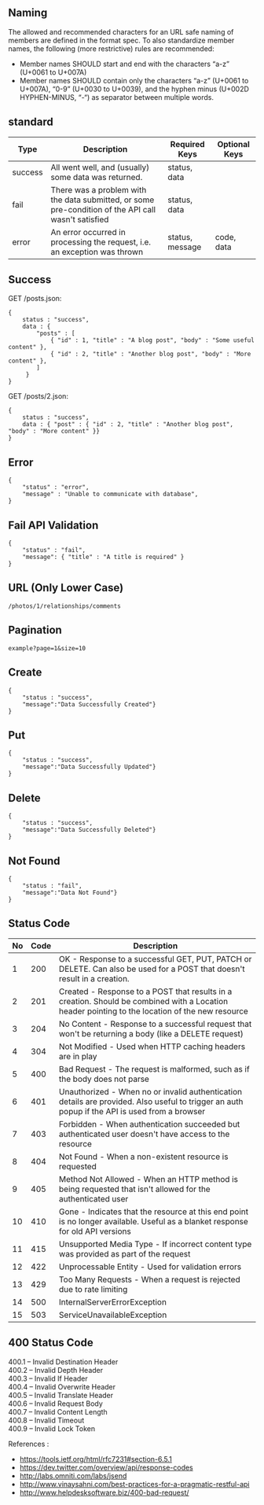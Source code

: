 ## Naming
The allowed and recommended characters for an URL safe naming of members are defined in the format spec. To also standardize member names, the following (more restrictive) rules are recommended:
* Member names SHOULD start and end with the characters “a-z” (U+0061 to U+007A)
* Member names SHOULD contain only the characters “a-z” (U+0061 to U+007A), “0-9” (U+0030 to U+0039), and the hyphen minus (U+002D HYPHEN-MINUS, “-“) as separator between multiple words.

## standard
| Type    | Description                                                                                         | Required Keys   | Optional Keys |
|---------|-----------------------------------------------------------------------------------------------------|-----------------|---------------|
| success | All went well, and (usually) some data was returned.                                                | status, data   |               |
| fail    | There was a problem with the data submitted, or some pre-condition of the API call wasn't satisfied | status, data    |               |
| error   | An error occurred in processing the request, i.e. an exception was thrown                           | status, message | code, data    |

## Success
 GET /posts.json:
```
{
    status : "success",
    data : {
        "posts" : [
            { "id" : 1, "title" : "A blog post", "body" : "Some useful content" },
            { "id" : 2, "title" : "Another blog post", "body" : "More content" },
        ]
     }
}
```
GET /posts/2.json:
```
{
    status : "success",
    data : { "post" : { "id" : 2, "title" : "Another blog post", "body" : "More content" }}
}
```

## Error
```
{
    "status" : "error",
    "message" : "Unable to communicate with database",
}
```

## Fail API Validation
```
{
    "status" : "fail",
    "message": { "title" : "A title is required" }
}
```

## URL (Only Lower Case)
```
/photos/1/relationships/comments
```

## Pagination

```
example?page=1&size=10

```
## Create
```
{
    "status : "success",
    "message":"Data Successfully Created"}
}
```
## Put
```
{
    "status : "success",
    "message":"Data Successfully Updated"}
}
```

## Delete
```
{
    "status : "success",
    "message":"Data Successfully Deleted"}
}
```
## Not Found
```
{
    "status : "fail",
    "message":"Data Not Found"}
}
```

## Status Code

| No | Code | Description                                                                                                                                     |
|----|------|-------------------------------------------------------------------------------------------------------------------------------------------------|
| 1  | 200  | OK - Response to a successful GET, PUT, PATCH or DELETE. Can also be used for a POST that doesn't result in a creation.                         |
| 2  | 201  | Created - Response to a POST that results in a creation. Should be combined with a Location header pointing to the location of the new resource |
| 3  | 204  | No Content - Response to a successful request that won't be returning a body (like a DELETE request)                                            |
| 4  | 304  | Not Modified - Used when HTTP caching headers are in play                                                                                       |
| 5  | 400  | Bad Request - The request is malformed, such as if the body does not parse                                                                      |
| 6  | 401  | Unauthorized - When no or invalid authentication details are provided. Also useful to trigger an auth popup if the API is used from a browser   |
| 7  | 403  | Forbidden - When authentication succeeded but authenticated user doesn't have access to the resource                                            |
| 8  | 404  | Not Found - When a non-existent resource is requested                                                                                           |
| 9  | 405  | Method Not Allowed - When an HTTP method is being requested that isn't allowed for the authenticated user                                       |
| 10 | 410  | Gone - Indicates that the resource at this end point is no longer available. Useful as a blanket response for old API versions                  |
| 11 | 415  | Unsupported Media Type - If incorrect content type was provided as part of the request                                                          |
| 12 | 422  | Unprocessable Entity - Used for validation errors                                                                                               |
| 13 | 429  | Too Many Requests - When a request is rejected due to rate limiting                                                                             |
| 14 | 500  | InternalServerErrorException |
| 15 | 503  | ServiceUnavailableException |

## 400 Status Code 
400.1  – Invalid Destination Header <br />
400.2 – Invalid Depth Header <br />
400.3 – Invalid If Header <br />
400.4 – Invalid Overwrite Header <br />
400.5 – Invalid Translate Header <br />
400.6 – Invalid Request Body <br />
400.7 – Invalid Content Length <br />
400.8 – Invalid Timeout <br />
400.9 – Invalid Lock Token <br />

References : 
* https://tools.ietf.org/html/rfc7231#section-6.5.1
* https://dev.twitter.com/overview/api/response-codes
* http://labs.omniti.com/labs/jsend
* http://www.vinaysahni.com/best-practices-for-a-pragmatic-restful-api
* http://www.helpdesksoftware.biz/400-bad-request/ 
